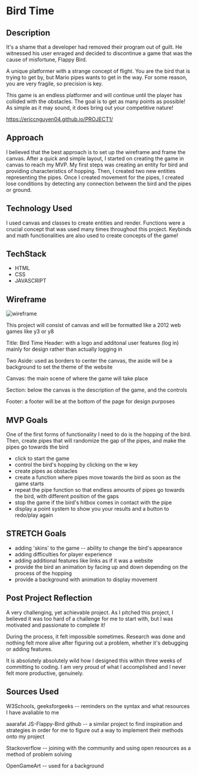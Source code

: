 # Bird Time

## Description
It's a shame that a developer had removed their program out of guilt. He witnessed his user enraged and decided to discontinue a game that was the cause of misfortune, Flappy Bird.

A unique platformer with a strange concept of flight. You are the bird that is trying to get by, but Mario pipes wants to get in the way. For some reason, you are very fragile, so precision is key.

This game is an endless platformer and will continue until the player has collided with the obstacles. The goal is to get as many points as possible! As simple as it may sound, it does bring out your competitive nature!

https://ericcnguyen04.github.io/PROJECT1/

## Approach
I believed that the best approach is to set up the wireframe and frame the canvas. After a quick and simple layout, I started on creating the game in canvas to reach my MVP. My first steps was creating an entity for bird and providing characteristics of hopping. Then, I created two new entities representing the pipes. Once I created movement for the pipes, I created lose conditions by detecting any connection between the bird and the pipes or ground.

## Technology Used
I used canvas and classes to create entities and render. Functions were a crucial concept that was used many times throughout this project. Keybinds and math functionalities are also used to create concepts of the game!

## TechStack
- HTML
- CSS
- JAVASCRIPT

## Wireframe
![wireframe](https://user-images.githubusercontent.com/117212735/205158536-28fd13e8-c562-454a-a708-51919f9fd012.png)


This project will consist of canvas
and will be formatted like a 2012 web games like y3 or y8

Title: Bird Time
Header: with a logo and additonal user features (log in) mainly for design rather than actually logging in

Two Aside: used as borders to center the canvas, the aside will be a background to set the theme of the website

Canvas: the main scene of where the game will take place

Section: below the canvas is the description of the game, and the controls

Footer: a footer will be at the bottom of the page for design purposes


## MVP Goals
One of the first forms of functionality I need to do is the hopping of the bird.
Then, create pipes that will randomize the gap of the pipes, and make the pipes go towards the bird
- click to start the game
- control the bird's hopping by clicking on the w key
- create pipes as obstacles
- create a function where pipes move towards the bird as soon as the game starts
- repeat the pipe function so that endless amounts of pipes go towards the bird, with different position of the gaps
- stop the game if the bird's hitbox comes in contact with the pipe
- display a point system to show you your results and a button to redo/play again

## STRETCH Goals
- adding 'skins' to the game -- ability to change the bird's appearance
- adding difficulties for player experience
- adding additional features like links as if it was a website
- provide the bird an animation by facing up and down depending on the process of the hopping
- provide a background with animation to display movement

## Post Project Reflection
A very challenging, yet achievable project. As I pitched this project, I believed it was too hard of a challenge for me to start with, but I was motivated and passionate to complete it!

During the process, it felt impossible sometimes. Research was done and nothing felt more alive after figuring out a problem, whether it's debugging or adding features.

It is absolutely absolutely wild how I designed this within three weeks of committing to coding. I am very proud of what I accomplished and I never felt more productive, genuinely.

## Sources Used
W3Schools, geeksforgeeks -- reminders on the syntax and what resources I have avaliable to me

aaarafat JS-Flappy-Bird github -- a similar project to find inspiration and strategies in order for me to figure out a way to implement their methods onto my project

Stackoverflow -- joining with the community and using open resources as a method of problem solving

OpenGameArt -- used for a background